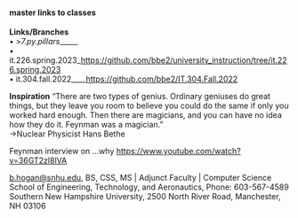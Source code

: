 #### master links to classes <please advise of broken links>  

**Links/Branches**  
• >_7.py.pillars______  
• it.226.spring.2023_https://github.com/bbe2/university_instruction/tree/it.226.spring.2023  
• it.304.fall.2022____https://github.com/bbe2/IT.304.Fall.2022  

**Inspiration**
“There are two types of genius. Ordinary geniuses do great things, but they leave you room to believe you could do the same if only you worked hard enough.  Then there are magicians, and you can have no idea how they do it. Feynman was a magician.”  
->Nuclear Physicist Hans Bethe  
 
Feynman interview on …why  https://www.youtube.com/watch?v=36GT2zI8lVA  

b.hogan@snhu.edu, BS, CSS, MS | Adjunct Faculty | Computer Science   
School of Engineering, Technology, and Aeronautics, Phone: 603-567-4589   
Southern New Hampshire University, 2500 North River Road, Manchester, NH 03106  


